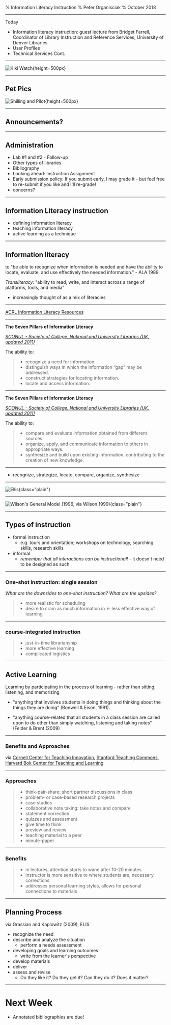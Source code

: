 % Information Literacy Instruction
% Peter Organisciak
% October 2018

-----

Today

- Information literacy instruction: guest lecture from Bridget Farrell, Coordinator of Library Instruction and Reference Services, University of Denver Libraries
- User Profiles
- Technical Services Cont.

-----

![Kiki Watch](images/kiki5.jpg){height=500px}

-----

## Pet Pics

![Shilling and Pilot](images/shilling1.jpg){height=500px}

-----

## Announcements?

-----

## Administration

- Lab #1 and #2 - Follow-up
- Other types of libraries
- Bibliography
- Looking ahead: Instruction Assignment
- Early submission policy: If you submit early, I may grade it - but feel free to re-submit if you like and I'll re-grade!
- concerns?


-----

## Information Literacy instruction

- defining information literacy
- teaching information literacy
- active learning as a technique

<!--

-------

"Being able to effectively locate, evaluate, and apply information to meet a need is the foundation of lifelong learning" - Evans, p.71

----

-->

<!--

>"Give a man some information, feed their information need for a session. Teach a man information literacy, feed their need for a lifetime (or, at least a few years)" - Old Librarian Proverb

-->

-----

## Information literacy

to "be able to recognize when information is needed and have the ability to locate, evaluate, and use effectively the needed information." - ALA 1989

_Transliteracy_: "ability to read, write, and interact across a range of platforms, tools, and media"

- increasingly thought of as a mix of literacies

------

[ACRL Information Literacy Resources](http://acrl.libguides.com/slilc/home)

------

**The Seven Pillars of Information Literacy**

_[SCONUL - Society of College, National and University Libraries (UK, updated 2011)](https://www.sconul.ac.uk/sites/default/files/documents/coremodel.pdf)_

The ability to:

>- recognize a need for information.
>- distinguish ways in which the information “gap” may be addressed.
>- construct strategies for locating information.
>- locate and access information.

------

**The Seven Pillars of Information Literacy**

_[SCONUL - Society of College, National and University Libraries (UK, updated 2011)](https://www.sconul.ac.uk/sites/default/files/documents/coremodel.pdf)_

The ability to:

>- compare and evaluate information obtained from different sources.
>- organize, apply, and communicate information to others in appropriate ways.
>- synthesize and build upon existing information, contributing to the creation of new knowledge.

------

- recognize, strategize, locate, compare, organize, synthesize

-------

![Ellis](images/ellis1.png){class="plain"}

-------

![Wilson's General Model (1996, via Wilson 1999)](images/wilson96.png){class="plain"}

-------

## Types of instruction

- formal instruction
    - e.g. tours and orientation; workshops on technology, searching skills, research skills
- informal
    - _remember that all interactions can be instructional!_ - it doesn't need to be designed as such

---------------------

### One-shot instruction: single session

_What are the downsides to one-shot instruction? What are the upsides?_


>- more realistic for scheduling
>- desire to cram as much information in <- less effective way of learning

-------

### course-integrated instruction

>- just-in-time librarianship
>- more effective learning
>- complicated logistics

-------

## Active Learning

Learning by participating in the process of learning - rather than sitting, listening, and memorizing

- "anything that involves students in doing things and thinking about the things they are doing" (Bonwell & Eison, 1991).

- "anything course-related that all students in a class session are called upon to do other than simply watching, listening and taking notes" (Felder & Brent (2009)

-------

### Benefits and Approaches

via [Cornell Center for Teaching Innovation](https://www.cte.cornell.edu/teaching-ideas/engaging-students/active-learning.html), [Stanford Teaching Commons](https://teachingcommons.stanford.edu/resources/teaching-resources/teaching-strategies), [Harvard Bok Center for Teaching and Learning](https://bokcenter.harvard.edu/active-learning)

----------

### Approaches

>- think-pair-share: short partner discussions in class
>- problem- or case-based research projects
>- case studies
>- collaborative note taking: take notes and compare
>- statement correction
>- quizzes and assessment
>- give time to think
>- preview and review
>- teaching material to a peer
>- minute-paper

-------

### Benefits

>- in lectures, attention starts to wane after 10-20 minutes
>- instructor is more sensitive to where students are, necessary corrections
>- addresses personal learning styles, allows for personal connections to materials

---------

## Planning Process

via Grassian and Kaplowitz (2009), ELIS

- recognize the need
- describe and analyze the situation
    - perform a needs assessment
- developing goals and learning outcomes
    - write from the learner's perspective
- develop materials
- deliver
- assess and revise
    - Do they like it? Do they get it? Can they do it? Does it matter?

--------

# Next Week

- Annotated bibliographies are due!
